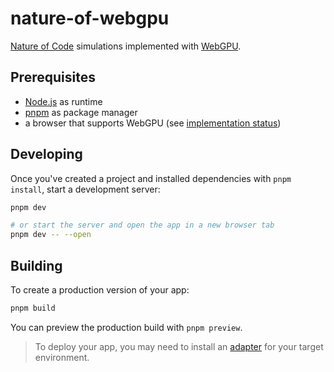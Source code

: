# nature-of-webgpu

[Nature of Code](https://natureofcode.com/) simulations implemented with [WebGPU](https://gpuweb.github.io/gpuweb/).

## Prerequisites

-   [Node.js](https://nodejs.org/) as runtime
-   [pnpm](https://pnpm.io/) as package manager
-   a browser that supports WebGPU (see [implementation status](https://github.com/gpuweb/gpuweb/wiki/Implementation-Status))

## Developing

Once you've created a project and installed dependencies with `pnpm install`, start a development server:

```bash
pnpm dev

# or start the server and open the app in a new browser tab
pnpm dev -- --open
```

## Building

To create a production version of your app:

```bash
pnpm build
```

You can preview the production build with `pnpm preview`.

> To deploy your app, you may need to install an [adapter](https://kit.svelte.dev/docs/adapters) for your target environment.
